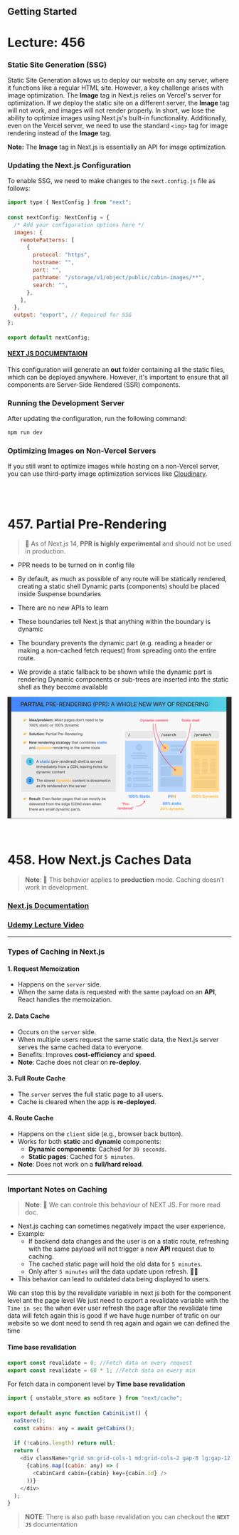 ## Getting Started

# Lecture: 456

### Static Site Generation (SSG)

Static Site Generation allows us to deploy our website on any server, where it functions like a regular HTML site. However, a key challenge arises with image optimization. The **Image** tag in Next.js relies on Vercel's server for optimization. If we deploy the static site on a different server, the **Image** tag will not work, and images will not render properly. In short, we lose the ability to optimize images using Next.js's built-in functionality. Additionally, even on the Vercel server, we need to use the standard `<img>` tag for image rendering instead of the **Image** tag.

**Note:** The **Image** tag in Next.js is essentially an API for image optimization.

### Updating the Next.js Configuration

To enable SSG, we need to make changes to the `next.config.js` file as follows:

```javascript
import type { NextConfig } from "next";

const nextConfig: NextConfig = {
  /* Add your configuration options here */
  images: {
    remotePatterns: [
      {
        protocol: "https",
        hostname: "",
        port: "",
        pathname: "/storage/v1/object/public/cabin-images/**",
        search: "",
      },
    ],
  },
  output: "export", // Required for SSG
};

export default nextConfig;
```

#### [NEXT JS DOCUMENTAION](https://nextjs.org/docs/pages/building-your-application/deploying/static-exports)

This configuration will generate an **out** folder containing all the static files, which can be deployed anywhere. However, it's important to ensure that all components are Server-Side Rendered (SSR) components.

### Running the Development Server

After updating the configuration, run the following command:

```bash
npm run dev
```

### Optimizing Images on Non-Vercel Servers

If you still want to optimize images while hosting on a non-Vercel server, you can use third-party image optimization services like [Cloudinary](https://cloudinary.com).

<br/>
<br/>

# 457. Partial Pre-Rendering

> 👋 As of Next.js 14, **PPR is highly experimental** and should not be used in production.

- PPR needs to be turned on in config file

- By default, as much as possible of any route will be statically rendered, creating a static shell
  Dynamic parts (components) should be placed inside Suspense boundaries

* There are no new APIs to learn

* These boundaries tell Next.js that anything within the boundary is dynamic

* The boundary prevents the dynamic part (e.g. reading a header or making a non-cached fetch
  request) from spreading onto the entire route.

* We provide a static fallback to be shown while the dynamic part is rendering
  Dynamic components or sub-trees are inserted into the static shell as they become available

![alt text](image.png)
<br/>
<br/>
<br/>

# 458. How Next.js Caches Data

> **Note**: 👋 This behavior applies to **production** mode. Caching doesn’t work in development.

### [Next.js Documentation](https://nextjs.org/docs/app/building-your-application/caching)

### [Udemy Lecture Video](https://www.udemy.com/course/the-ultimate-react-course/learn/lecture/43783788)

---

### Types of Caching in Next.js

#### 1. **Request Memoization**

- Happens on the `server` side.
- When the same data is requested with the same payload on an **API**, React handles the memoization.

#### 2. **Data Cache**

- Occurs on the `server` side.
- When multiple users request the same static data, the Next.js server serves the same cached data to everyone.
- Benefits: Improves **cost-efficiency** and **speed**.
- **Note**: Cache does not clear on **re-deploy**.

#### 3. **Full Route Cache**

- The `server` serves the full static page to all users.
- Cache is cleared when the app is **re-deployed**.

#### 4. **Route Cache**

- Happens on the `client` side (e.g., browser back button).
- Works for both **static** and **dynamic** components:
  - **Dynamic components**: Cached for `30 seconds`.
  - **Static pages**: Cached for `5 minutes`.
- **Note**: Does not work on a **full/hard reload**.

---

### Important Notes on Caching

> **Note**: 👋 We can controle this behaviour of NEXT JS. For more read doc.

- Next.js caching can sometimes negatively impact the user experience.
- Example:
  - If backend data changes and the user is on a static route, refreshing with the same payload will not trigger a new **API** request due to caching.
  - The cached static page will hold the old data for `5 minutes`.
  - Only after `5 minutes` will the data update upon refresh. 🤦‍♂️
- This behavior can lead to outdated data being displayed to users.

We can stop this by the revalidate variable in next js both for the component level ant the page level
We just need to export a revalidate variable with the `Time in sec` the when ever user refresh the page after the revalidate time data will fetch again this is good if we have huge number of trafic on our website so we dont need to send th req again and again we can defined the time

#### Time base revalidation

```javascript
export const revalidate = 0; //Fetch data on every request
export const revalidate = 60 * 1; //Fetch data on every min
```

For fetch data in component level by **Time base revalidation**

```javascript
import { unstable_store as noStore } from "next/cache";

export default async function CabiniList() {
  noStore();
  const cabins: any = await getCabins();

  if (!cabins.length) return null;
  return (
    <div className="grid sm:grid-cols-1 md:grid-cols-2 gap-8 lg:gap-12 xl:gap-14">
      {cabins.map((cabin: any) => (
        <CabinCard cabin={cabin} key={cabin.id} />
      ))}
    </div>
  );
}
```

> **NOTE**: There is also path base revalidation you can checkout the **`NEXT JS`** documentation
